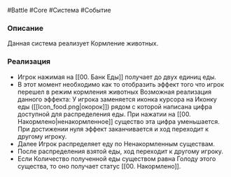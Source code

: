 #Battle #Core #Система #Событие 

### Описание
Данная система реализует Кормление животных. 

### Реализация

- Игрок нажимая на [[00. Банк Еды]] получает до двух единиц еды. 
- В этот момент необходимо как то отобразить эффект того что игрок перешел в режим кормления животных 
	Возможная реализация данного эффекта:
	У игрока заменяется иконка курсора на Иконку еды  ([[Icon_food.png|окорок]]) рядом с которой написана цифра доступной для распределения еды.
	При нажатии на [[00. Накормлено|ненакормленное]] существо эта цифра уменьшается. При достижении нуля эффект заканчивается и ход переходит к другому игроку.
- Далее Игрок распределяет еду по Ненакормленным существам. 
- После распределения взятой еды, ход переходит к другому игроку.
- Если Количество полученной еды существом равна Голоду этого существа, то оно получает статус  [[00. Накормлено]].
